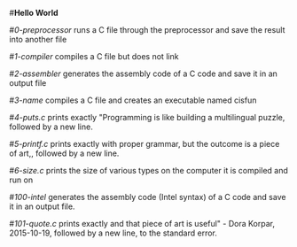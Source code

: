 #**Hello World**

#*0-preprocessor*
   runs a C file through the preprocessor and save the result into another file

#*1-compiler*
  compiles a C file but does not link

#*2-assembler*
  generates the assembly code of a C code and save it in an output file

#*3-name*
  compiles a C file and creates an executable named cisfun

#*4-puts.c*
   prints exactly "Programming is like building a multilingual puzzle, followed by a new line.

#*5-printf.c*
  prints exactly with proper grammar, but the outcome is a piece of art,, followed by a new line.

#*6-size.c*
   prints the size of various types on the computer it is compiled and run on

#*100-intel*
  generates the assembly code (Intel syntax) of a C code and save it in an output file.

#*101-quote.c*
  prints exactly and that piece of art is useful" - Dora Korpar, 2015-10-19, followed by a new line, to the standard error.

